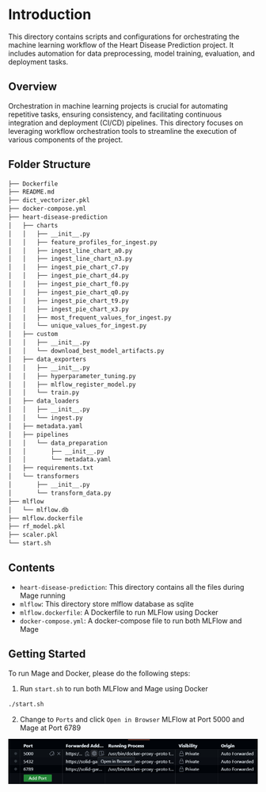 # Introduction

This directory contains scripts and configurations for orchestrating the machine learning workflow of the Heart Disease Prediction project. It includes automation for data preprocessing, model training, evaluation, and deployment tasks.

## Overview

Orchestration in machine learning projects is crucial for automating repetitive tasks, ensuring consistency, and facilitating continuous integration and deployment (CI/CD) pipelines. This directory focuses on leveraging workflow orchestration tools to streamline the execution of various components of the project.

## Folder Structure
```bash
├── Dockerfile
├── README.md
├── dict_vectorizer.pkl
├── docker-compose.yml
├── heart-disease-prediction
│   ├── charts
│   │   ├── __init__.py
│   │   ├── feature_profiles_for_ingest.py
│   │   ├── ingest_line_chart_a0.py
│   │   ├── ingest_line_chart_n3.py
│   │   ├── ingest_pie_chart_c7.py
│   │   ├── ingest_pie_chart_d4.py
│   │   ├── ingest_pie_chart_f0.py
│   │   ├── ingest_pie_chart_q0.py
│   │   ├── ingest_pie_chart_t9.py
│   │   ├── ingest_pie_chart_x3.py
│   │   ├── most_frequent_values_for_ingest.py
│   │   └── unique_values_for_ingest.py
│   ├── custom
│   │   ├── __init__.py
│   │   └── download_best_model_artifacts.py
│   ├── data_exporters
│   │   ├── __init__.py
│   │   ├── hyperparameter_tuning.py
│   │   ├── mlflow_register_model.py
│   │   └── train.py
│   ├── data_loaders
│   │   ├── __init__.py
│   │   └── ingest.py
│   ├── metadata.yaml
│   ├── pipelines
│   │   └── data_preparation
│   │       ├── __init__.py
│   │       └── metadata.yaml
│   ├── requirements.txt
│   └── transformers
│       ├── __init__.py
│       └── transform_data.py
├── mlflow
│   └── mlflow.db
├── mlflow.dockerfile
├── rf_model.pkl
├── scaler.pkl
└── start.sh
```

## Contents

- `heart-disease-prediction`: This directory contains all the files during Mage running
- `mlflow`: This directory store mlflow database as sqlite
- `mlflow.dockerfile`: A Dockerfile to run MLFlow using Docker
- `docker-compose.yml`: A docker-compose file to run both MLFlow and Mage

## Getting Started

To run Mage and Docker, please do the following steps:

1. Run `start.sh` to run both MLFlow and Mage using Docker

```bash
./start.sh
```

2. Change to `Ports` and click `Open in Browser` MLFlow at Port 5000 and Mage at Port 6789 

![](../images/orchestration1.png)